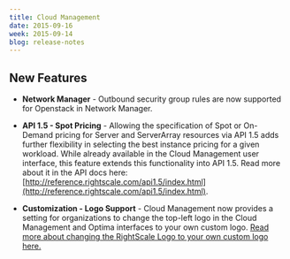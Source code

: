 ```yaml
---
title: Cloud Management
date: 2015-09-16
week: 2015-09-14
blog: release-notes
---
```


## New Features

* **Network Manager** - Outbound security group rules are now supported for Openstack in Network Manager.

* **API 1.5 - Spot Pricing** - Allowing the specification of Spot or On-Demand pricing for Server and ServerArray resources via API 1.5 adds further flexibility in selecting the best instance pricing for a given workload. While already available in the Cloud Management user interface, this feature extends this functionality into API 1.5. Read more about it in the API docs here: [http://reference.rightscale.com/api1.5/index.html](http://reference.rightscale.com/api1.5/index.html).

* **Customization - Logo Support** - Cloud Management now provides a setting for organizations to change the top-left logo in the Cloud Management and Optima interfaces to your own custom logo. [Read more about changing the RightScale Logo to your own custom logo here.](/cm/dashboard/settings/account/set_a_custom_dashboard_logo.html)
